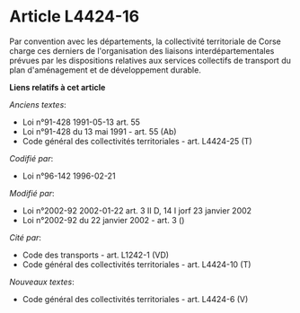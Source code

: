 # Article L4424-16

Par convention avec les départements, la collectivité territoriale de Corse charge ces derniers de l'organisation des
liaisons interdépartementales prévues par les dispositions relatives aux services collectifs de transport du plan
d'aménagement et de développement durable.

**Liens relatifs à cet article**

_Anciens textes_:

  - Loi n°91-428 1991-05-13 art. 55
  - Loi n°91-428 du 13 mai 1991 - art. 55 (Ab)
  - Code général des collectivités territoriales - art. L4424-25 (T)

_Codifié par_:

  - Loi n°96-142 1996-02-21

_Modifié par_:

  - Loi n°2002-92 2002-01-22 art. 3 II D, 14 I jorf 23 janvier 2002
  - Loi n°2002-92 du 22 janvier 2002 - art. 3 ()

_Cité par_:

  - Code des transports - art. L1242-1 (VD)
  - Code général des collectivités territoriales - art. L4424-10 (T)

_Nouveaux textes_:

  - Code général des collectivités territoriales - art. L4424-6 (V)
